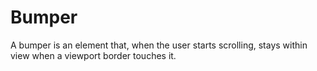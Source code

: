 # Bumper

A bumper is an element that, when the user starts scrolling, stays within view when a viewport border touches it.